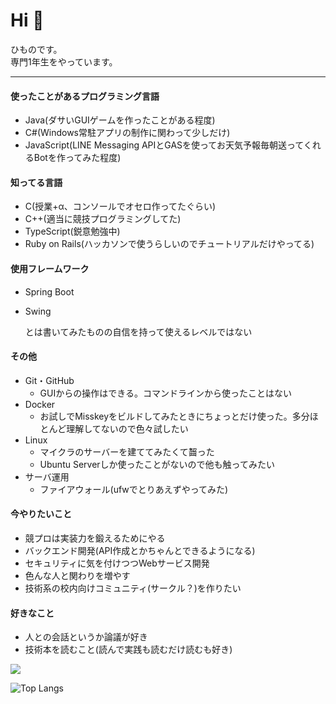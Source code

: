 # Hi 👋

ひものです。  
専門1年生をやっています。

---

#### 使ったことがあるプログラミング言語  

- Java(ダサいGUIゲームを作ったことがある程度)
- C#(Windows常駐アプリの制作に関わって少しだけ)
- JavaScript(LINE Messaging APIとGASを使ってお天気予報毎朝送ってくれるBotを作ってみた程度)

#### 知ってる言語
- C(授業+α、コンソールでオセロ作ってたぐらい)
- C++(適当に競技プログラミングしてた)
- TypeScript(鋭意勉強中)
- Ruby on Rails(ハッカソンで使うらしいのでチュートリアルだけやってる)

#### 使用フレームワーク
- Spring Boot
- Swing
  
  とは書いてみたものの自信を持って使えるレベルではない

#### その他

- Git・GitHub
  - GUIからの操作はできる。コマンドラインから使ったことはない
- Docker
  - お試しでMisskeyをビルドしてみたときにちょっとだけ使った。多分ほとんど理解してないので色々試したい
- Linux
  - マイクラのサーバーを建ててみたくて齧った
  - Ubuntu Serverしか使ったことがないので他も触ってみたい
- サーバ運用
  - ファイアウォール(ufwでとりあえずやってみた)

#### 今やりたいこと
- 競プロは実装力を鍛えるためにやる
- バックエンド開発(API作成とかちゃんとできるようになる)
- セキュリティに気を付けつつWebサービス開発
- 色んな人と関わりを増やす
- 技術系の校内向けコミュニティ(サークル？)を作りたい

#### 好きなこと
- 人との会話というか論議が好き
- 技術本を読むこと(読んで実践も読むだけ読むも好き)

<picture>
  <source
    srcset="https://github-readme-stats.vercel.app/api?username=himoooooono&show_icons=true&theme=dark"
    media="(prefers-color-scheme: dark)"
  />
  <source
    srcset="https://github-readme-stats.vercel.app/api?username=himoooooono&show_icons=true"
    media="(prefers-color-scheme: light), (prefers-color-scheme: no-preference)"
  />
  <img src="https://github-readme-stats.vercel.app/api?username=himoooooono&show_icons=true" />
</picture>

![Top Langs](https://github-readme-stats.vercel.app/api/top-langs/?username=himoooooono&layout=compact)

